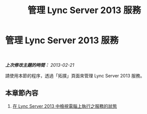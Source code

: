 ﻿---
title: 管理 Lync Server 2013 服務
TOCTitle: 管理 Lync Server 2013 服務
ms:assetid: 1ece22f1-2fd4-40e4-9847-ba9601c617cb
ms:mtpsurl: https://technet.microsoft.com/zh-tw/library/JJ687987(v=OCS.15)
ms:contentKeyID: 49889969
ms.date: 08/10/2015
mtps_version: v=OCS.15
ms.translationtype: HT
---

# 管理 Lync Server 2013 服務

 

_**上次修改主題的時間：** 2013-02-21_

請使用本節的程序，透過「拓撲」頁面來管理 Lync Server 2013 服務。

## 本章節內容

1.  [在 Lync Server 2013 中檢視電腦上執行之服務的狀態](lync-server-2013-view-the-status-of-services-running-on-a-computer.md)

